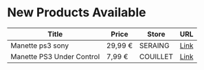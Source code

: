 # New Products Available

| Title | Price | Store | URL |
|---|---|---|---|
| Manette ps3 sony | 29,99 € | SERAING | [Link](https://www.cashconverters.be/fr/accessoires-jeux-video/781491-manette-ps3-sony.html) |
| Manette PS3 Under Control | 7,99 € | COUILLET | [Link](https://www.cashconverters.be/fr/accessoires-jeux-video/781468-manette-ps3-under-control.html) |
